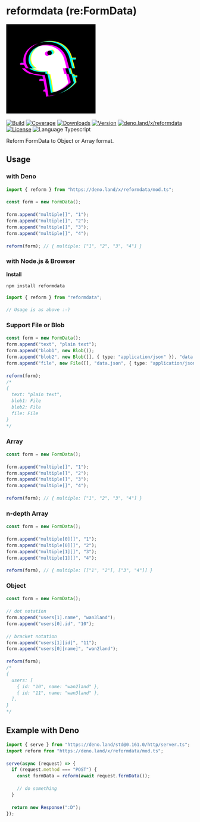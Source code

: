# reformdata (re:FormData)

<a href="https://github.com/denostack"><img src="https://raw.githubusercontent.com/denostack/images/main/logo.svg" width="240" /></a>

<p>
  <a href="https://github.com/denostack/reformdata/actions"><img alt="Build" src="https://img.shields.io/github/workflow/status/denostack/reformdata/CI?logo=github&style=flat-square" /></a>
  <a href="https://codecov.io/gh/denostack/reformdata"><img alt="Coverage" src="https://img.shields.io/codecov/c/gh/denostack/reformdata?style=flat-square" /></a>
  <a href="https://npmcharts.com/compare/reformdata?minimal=true"><img alt="Downloads" src="https://img.shields.io/npm/dt/reformdata.svg?style=flat-square" /></a>
  <a href="https://www.npmjs.com/package/reformdata"><img alt="Version" src="https://img.shields.io/npm/v/reformdata.svg?style=flat-square" /></a>
  <a href="https://deno.land/x/reformdata"><img alt="deno.land/x/reformdata" src="https://img.shields.io/github/v/release/denostack/reformdata?display_name=tag&label=deno.land/x/reformdata@&style=flat-square&logo=deno&labelColor=000&color=777" /></a>
  <a href="https://www.npmjs.com/package/reformdata"><img alt="License" src="https://img.shields.io/npm/l/reformdata.svg?style=flat-square" /></a>
  <img alt="Language Typescript" src="https://img.shields.io/badge/language-Typescript-007acc.svg?style=flat-square" />
</p>

Reform FormData to Object or Array format.

## Usage

### with Deno

```ts
import { reform } from "https://deno.land/x/reformdata/mod.ts";

const form = new FormData();

form.append("multiple[]", "1");
form.append("multiple[]", "2");
form.append("multiple[]", "3");
form.append("multiple[]", "4");

reform(form); // { multiple: ["1", "2", "3", "4"] }
```

### with Node.js & Browser

**Install**

```bash
npm install reformdata
```

```ts
import { reform } from "reformdata";

// Usage is as above :-)
```

### Support File or Blob

```ts
const form = new FormData();
form.append("text", "plain text");
form.append("blob1", new Blob());
form.append("blob2", new Blob([], { type: "application/json" }), "data.json");
form.append("file", new File([], "data.json", { type: "application/json" }));

reform(form);
/*
{
  text: "plain text",
  blob1: File
  blob2: File
  file: File
}
*/
```

### Array

```ts
const form = new FormData();

form.append("multiple[]", "1");
form.append("multiple[]", "2");
form.append("multiple[]", "3");
form.append("multiple[]", "4");

reform(form); // { multiple: ["1", "2", "3", "4"] }
```

### n-depth Array

```ts
const form = new FormData();

form.append("multiple[0][]", "1");
form.append("multiple[0][]", "2");
form.append("multiple[1][]", "3");
form.append("multiple[1][]", "4");

reform(form), // { multiple: [["1", "2"], ["3", "4"]] }
```

### Object

```ts
const form = new FormData();

// dot notation
form.append("users[1].name", "wan3land");
form.append("users[0].id", "10");

// bracket notation
form.append("users[1][id]", "11");
form.append("users[0][name]", "wan2land");

reform(form);
/*
{
  users: [
    { id: "10", name: "wan2land" },
    { id: "11", name: "wan3land" },
  ],
}
*/
```

## Example with Deno

```ts
import { serve } from "https://deno.land/std@0.161.0/http/server.ts";
import reform from "https://deno.land/x/reformdata/mod.ts";

serve(async (request) => {
  if (request.method === "POST") {
    const formData = reform(await request.formData());

    // do something
  }

  return new Response(":D");
});
```
